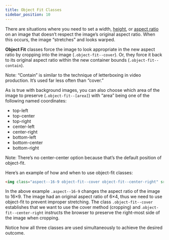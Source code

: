 ```yaml
---
title: Object Fit Classes
sidebar_position: 10
---
```


There are situations where you need to set a width, [height](https://automaticcss.com/docs/height-classes/), or [aspect ratio](https://automaticcss.com/docs/aspect-ratio-classes/) on an image that doesn’t respect the image’s original aspect ratio. When this occurs, the image “stretches” and looks warped.

**Object Fit** classes force the image to look appropriate in the new aspect ratio by cropping into the image (`.object-fit--cover`). Or, they force it back to its original aspect ratio within the new container bounds (`.object-fit--contain`).

Note: “Contain” is similar to the technique of letterboxing in video production. It’s used far less often than “cover.”

As is true with background images, you can also choose which area of the image to preserve (`.object-fit--[area]`) with “area” being one of the following named coordinates:

- top-left
- top-center
- top-right
- center-left
- center-right
- bottom-left
- bottom-center
- bottom-right

Note: There’s no center-center option because that’s the default position of object-fit.

Here’s an example of how and when to use object-fit classes:

```HTML
<img class="aspect--16-9 object-fit--cover object-fit--center-right" src="sample-image.jpg" />
```

In the above example `.aspect--16-9` changes the aspect ratio of the image to 16×9. The image had an original aspect ratio of 6×4, thus we need to use object-fit to prevent improper stretching. The class `.object-fit--cover` establishes that we want to use the cover method (cropping) and .`object-fit--center-right` instructs the browser to preserve the right-most side of the image when cropping.

Notice how all three classes are used simultaneously to achieve the desired outcome.
